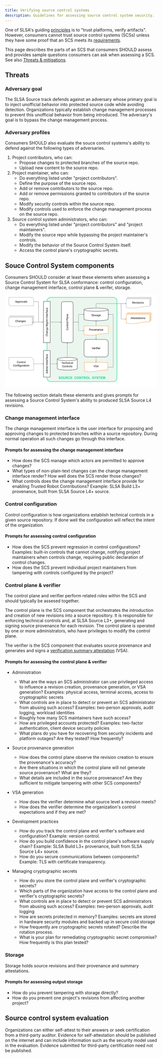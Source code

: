 ```yaml
---
title: Verifying source control systems
description: Guidelines for assessing source control system security.
---
```


One of SLSA's guiding [principles](principles.md) is to "trust platforms, verify
artifacts". However, consumers cannot trust source control systems (SCSs) unless
they have some proof that an SCS meets its
[requirements](source-requirements.md).

This page describes the parts of an SCS that consumers SHOULD assess and
provides sample questions consumers can ask when assessing a SCS. See also
[Threats & mitigations](threats.md).

## Threats

### Adversary goal

The SLSA Source track defends against an adversary whose primary goal is to
inject unofficial behavior into protected source code while avoiding detection.
Organizations typically establish change management processes to prevent this
unofficial behavior from being introduced. The adversary's goal is to bypass the
change management process.

### Adversary profiles

Consumers SHOULD also evaluate the souce control systems's ability to defend
against the following types of adversaries.

1.  Project contributors, who can:
    -   Propose changes to protected branches of the source repo.
    -   Upload new content to the source repo.
2.  Project maintainer, who can:
    -   Do everything listed under "project contributors".
    -   Define the purpose of the source repo. 
    -   Add or remove contributors to the source repo.
    -   Add or remove permissions granted to contributors of the source repo.
    -   Modify security controls within the source repo.
    -   Modify controls used to enforce the change management process on the
        source repo.
3.  Source control system administrators, who can:
    -   Do everything listed under "project contributors" and "project
        maintainers".
    -   Modify the source repo while bypassing the project maintainer's controls.
    -   Modify the behavior of the Source Control System itself.
    -   Access the control plane's cryptographic secrets.

## Souce Control System components

Consumers SHOULD consider at least these elements when assessing a Source
Control System for SLSA conformance: control configuration, change management
interface, control plane & verifer, storage.

![source control system components](images/source-control-system-components.svg)

The following section details these elements and gives prompts for assessing a
Source Control System's ability to produced SLSA Source L4 revisions.

### Change management interface

The change management interface is the user interface for proposing and
approving changes to protected branches within a source repository. During 
normal operation all such changes go through this interface.

#### Prompts for assessing the change management interface

-   How does the SCS manage which actors are permitted to approve changes?
-   What types of non-plain-text changes can the change management interface
    render? How well does the SCS render those changes?
-   What controls does the change management interface provide for enabling
    Trusted Robot Contributions? Example: SLSA Build L3+ provenance, built from
    SLSA Source L4+ source.

### Control configuration

Control configuration is how organizations establish technical controls in a
given source repository. If done well the configuration will reflect the intent
of the organization.

#### Prompts for assessing control configuration

-   How does the SCS prevent regression in control configurations?
    Examples: built-in controls that cannot change, notifying project
    maintainers when controls change, requiring public declaration of control
    changes.
-   How does the SCS prevent individual project maintainers from tampering with
    controls configured by the project?

### Control plane & verifier

The control plane and verifier perform related roles within the SCS and should
typically be assesed together.

The control plane is the SCS component that orchestrates the introduction and
creation of new revisions into a source repository. It is responsible for
enforcing technical controls and, at SLSA Source L3+, generating and signing
source provenance for each revision. The control plane is operated by one or
more administrators, who have privileges to modify the control plane.

The verifier is the SCS component that evaluates source provenance and generates
and signs a
[verification summary attestation](source-requirements#summary-attestation)
(VSA).

#### Prompts for assessing the control plane & verifier

-   Administration
    -   What are the ways an SCS administrator can use privileged access to
        influence a revision creation, provenance generation, or VSA generation?
        Examples: physical access, terminal access, access to cryptographic
        secrets
    -   What controls are in place to detect or prevent an SCS administrator
        from abusing such access? Examples: two-person approvals, audit logging,
        workload identities
    -   Roughly how many SCS maintainers have such access?
    -   How are privileged accounts protected? Examples: two-factor
        authentication, client device security policies
    -   What plans do you have for recovering from security incidents and
        platform outages? Are they tested? How frequently?

-   Source provenance generation
    -   How does the control plane observe the revision creation to ensure the
        provenance's accuracy?
    -   Are there situations in which the control plane will not generate
        source provenance? What are they?
    -   What details are included in the source provenance? Are they sufficient
        to mitigate tampering with other SCS components?

-   VSA generation
    -   How does the verifier determine what source level a revision meets?
    -   How does the verifier determine the organization's control expectations
        and if they are met?

-   Development practices
    -   How do you track the control plane and verifier's software and
        configuration?
        Example: version control.
    -   How do you build confidence in the control plane's software supply
        chain? Example: SLSA Build L3+ provenance, built from SLSA Source L4+
        source.
    -   How do you secure communications between components? Example: TLS with
        certificate transparency.

-   Managing cryptographic secrets
    -   How do you store the control plane and verifier's cryptographic secrets?
    -   Which parts of the organization have access to the control plane and
        verifier's cryptographic secrets?
    -   What controls are in place to detect or prevent SCS administrators from
        abusing such access? Examples: two-person approvals, audit logging
    -   How are secrets protected in memory? Examples: secrets are stored in
        hardware security modules and backed up in secure cold storage
    -   How frequently are cryptographic secrets rotated? Describe the rotation
        process.
    -   What is your plan for remediating cryptographic secret compromise? How
        frequently is this plan tested?

### Storage

Storage holds source revisions and their provenance and summary attestations.

#### Prompts for assessing output storage

-   How do you prevent tampering with storage directly?
-   How do you prevent one project's revisions from affecting another project?

## Source control system evaluation

Organizations can either self-attest to their answers or seek certification from
a third-party auditor. Evidence for self-attestation should be published on
the internet and can include information such as the security model used in the
evaluation. Evidence submitted for third-party certification need not be
published.
